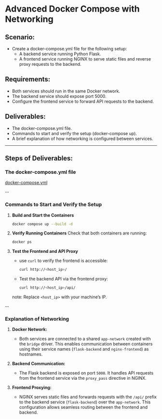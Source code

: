 # Advanced Docker Compose with Networking

## Scenario: 
- Create a docker-compose.yml file for the following setup:
  -	A backend service running Python Flask.
  - A frontend service running NGINX to serve static files and reverse proxy requests to the backend.

## Requirements:
-	Both services should run in the same Docker network.
-	The backend service should expose port 5000.
-	Configure the frontend service to forward API requests to the backend.

## Deliverables:
-	The docker-compose.yml file.
-	Commands to start and verify the setup (docker-compose up).
-	A brief explanation of how networking is configured between services.

---


## Steps of Deliverables:

### **The docker-compose.yml file**
[docker-compose.yml](docker-compose.yml)

--
### **Commands to Start and Verify the Setup**

1. **Build and Start the Containers**
   ```bash
   docker compose up --build -d
   ```

2. **Verify Running Containers**
   Check that both containers are running:
   ```bash
   docker ps
   ```

3. **Test the Frontend and API Proxy**
   - use `curl` to verify the frontend is accessible:
     ```bash
     curl http://<host_ip>/
     ```
   - Test the backend API via the frontend proxy:
     ```bash
     curl http://<host_ip>/api/
     ```
   note: Replace `<host_ip>` with your machine’s IP.

--
### **Explanation of Networking**

1. **Docker Network:**
   - Both services are connected to a shared `app-network` created with the `bridge` driver. This enables communication between containers using their service names (`flask-backend` and `nginx-frontend`) as hostnames.

2. **Backend Communication:**
   - The Flask backend is exposed on port `5000`. It handles API requests from the frontend service via the `proxy_pass` directive in NGINX.

3. **Frontend Proxying:**
   - NGINX serves static files and forwards requests with the `/api/` prefix to the backend service (`flask-backend`) over the `app-network`. This configuration allows seamless routing between the frontend and backend.
